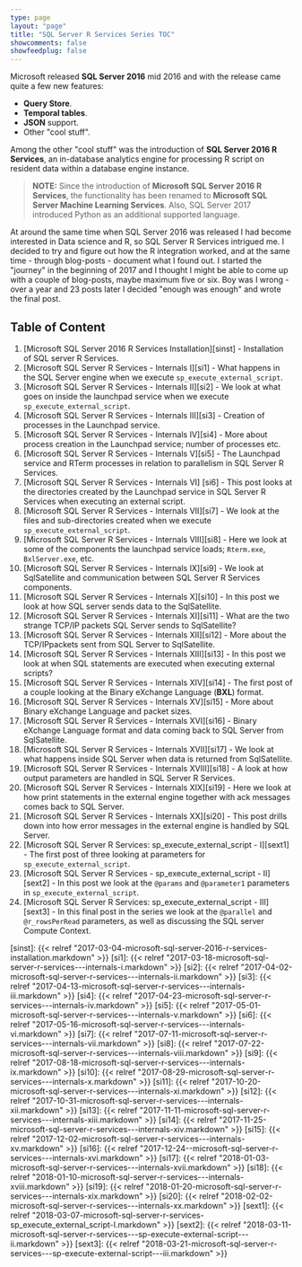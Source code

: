 ```yaml
---
type: page
layout: "page"
title: "SQL Server R Services Series TOC"
showcomments: false
showfeedplug: false
---
```


Microsoft released **SQL Server 2016** mid 2016 and with the release came quite a few new features:

* **Query Store**.
* **Temporal tables**.
* **JSON** support.
* Other "cool stuff".

Among the other "cool stuff" was the introduction of **SQL Server 2016 R Services**, an in-database analytics engine for processing R script on resident data within a database engine instance.

> **NOTE:** Since the introduction of **Microsoft SQL Server 2016 R Services**, the functionality has been renamed to **Microsoft SQL Server Machine Learning Services**. Also, SQL Server 2017 introduced Python as an additional supported language.

At around the same time when SQL Server 2016 was released I had become interested in Data science and R, so SQL Server R Services intrigued me. I decided to try and figure out how the R integration worked, and at the same time - through blog-posts - document what I found out. I started the "journey" in the beginning of 2017 and I thought I might be able to come up with a couple of blog-posts, maybe maximum five or six. Boy was I wrong - over a year and 23 posts later I decided "enough was enough" and wrote the final post.

## Table of Content

1. [Microsoft SQL Server 2016 R Services Installation][sinst] - Installation of SQL server R Services.
1. [Microsoft SQL Server R Services - Internals I][si1] - What happens in the SQL Server engine when we execute `sp_execute_external_script`.
1. [Microsoft SQL Server R Services - Internals II][si2] - We look at what goes on inside the launchpad service when we execute `sp_execute_external_script`.
1. [Microsoft SQL Server R Services - Internals III][si3] - Creation of processes in the Launchpad service.
1. [Microsoft SQL Server R Services - Internals IV][si4] - More about process creation in the Launchpad service; number of processes etc.
1. [Microsoft SQL Server R Services - Internals V][si5] - The Launchpad service and RTerm processes in relation to parallelism in SQL Server R Services.
1. [Microsoft SQL Server R Services - Internals VI] [si6] - This post looks at the directories created by the Launchpad service in SQL Server R Services when executing an external script.
1. [Microsoft SQL Server R Services - Internals VII][si7] - We look at the files and sub-directories created when we execute `sp_execute_external_script`.
1. [Microsoft SQL Server R Services - Internals VIII][si8] - Here we look at some of the components the launchpad service loads; `Rterm.exe`, `BxlServer.exe`, etc.
1. [Microsoft SQL Server R Services - Internals IX][si9] - We look at SqlSatellite and communication between SQL Server R Services components.
1. [Microsoft SQL Server R Services - Internals X][si10] - In this post we look at how SQL server sends data to the SqlSatellite.
1. [Microsoft SQL Server R Services - Internals XI][si11] - What are the two strange TCP/IP packets SQL Server sends to SqlSatellite?
1. [Microsoft SQL Server R Services - Internals XII][si12] - More about the TCP/IPpackets sent from SQL Server to SqlSatellite.
1. [Microsoft SQL Server R Services - Internals XIII][si13] - In this post we look at when SQL statements are executed when executing external scripts?
1. [Microsoft SQL Server R Services - Internals XIV][si14] - The first post of a couple looking at the Binary eXchange Language (**BXL**) format.
1. [Microsoft SQL Server R Services - Internals XV][si15] - More about Binary eXchange Language and packet sizes.
1. [Microsoft SQL Server R Services - Internals XVI][si16] - Binary eXchange Language format and data coming back to SQL Server from SqlSatellite.
1. [Microsoft SQL Server R Services - Internals XVII][si17] - We look at what happens inside SQL Server when data is returned from SqlSatellite.
1. [Microsoft SQL Server R Services - Internals XVIII][si18] - A look at how output parameters are handled in SQL Server R Services.
1. [Microsoft SQL Server R Services - Internals XIX][si19] - Here we look at how print statements in the external engine together with ack messages comes back to SQL Server.
1. [Microsoft SQL Server R Services - Internals XX][si20] - This post drills down into how error messages in the external engine is handled by SQL Server.
1. [Microsoft SQL Server R Services: sp_execute_external_script - I][sext1] - The first post of three looking at parameters for `sp_execute_external_script`.
1. [Microsoft SQL Server R Services - sp_execute_external_script - II][sext2] - In this post we look at the `@params` and `@parameter1` parameters in `sp_execute_external_script`. 
1. [Microsoft SQL Server R Services: sp_execute_external_script - III][sext3]  - In this final post in the series we look at the `@parallel` and `@r_rowsPerRead` parameters, as well as discussing the SQL server Compute Context.
 

[sinst]: {{< relref "2017-03-04-microsoft-sql-server-2016-r-services-installation.markdown" >}}
[si1]: {{< relref "2017-03-18-microsoft-sql-server-r-services---internals-i.markdown" >}}
[si2]: {{< relref "2017-04-02-microsoft-sql-server-r-services---internals-ii.markdown" >}}
[si3]: {{< relref "2017-04-13-microsoft-sql-server-r-services---internals-iii.markdown" >}}
[si4]: {{< relref "2017-04-23-microsoft-sql-server-r-services---internals-iv.markdown" >}}
[si5]: {{< relref "2017-05-01-microsoft-sql-server-r-services---internals-v.markdown" >}}
[si6]: {{< relref "2017-05-16-microsoft-sql-server-r-services---internals-vi.markdown" >}}
[si7]: {{< relref "2017-07-11-microsoft-sql-server-r-services---internals-vii.markdown" >}}
[si8]: {{< relref "2017-07-22-microsoft-sql-server-r-services---internals-viii.markdown" >}}
[si9]: {{< relref "2017-08-18-microsoft-sql-server-r-services---internals-ix.markdown" >}}
[si10]: {{< relref "2017-08-29-microsoft-sql-server-r-services---internals-x.markdown" >}}
[si11]: {{< relref "2017-10-20-microsoft-sql-server-r-services---internals-xi.markdown" >}}
[si12]: {{< relref "2017-10-31-microsoft-sql-server-r-services---internals-xii.markdown" >}}
[si13]: {{< relref "2017-11-11-microsoft-sql-server-r-services---internals-xiii.markdown" >}}
[si14]: {{< relref "2017-11-25-microsoft-sql-server-r-services---internals-xiv.markdown" >}}
[si15]: {{< relref "2017-12-02-microsoft-sql-server-r-services---internals-xv.markdown" >}}
[si16]: {{< relref "2017-12-24--microsoft-sql-server-r-services---internals-xvi.markdown" >}}
[si17]: {{< relref "2018-01-03-microsoft-sql-server-r-services---internals-xvii.markdown" >}}
[si18]: {{< relref "2018-01-10-microsoft-sql-server-r-services---internals-xviii.markdown" >}}
[si19]: {{< relref "2018-01-20-microsoft-sql-server-r-services---internals-xix.markdown" >}}
[si20]: {{< relref "2018-02-02-microsoft-sql-server-r-services---internals-xx.markdown" >}}
[sext1]: {{< relref "2018-03-07-microsoft-sql-server-r-services-sp_execute_external_script-I.markdown" >}}
[sext2]: {{< relref "2018-03-11-microsoft-sql-server-r-services---sp-execute-external-script---ii.markdown" >}}
[sext3]: {{< relref "2018-03-21-microsoft-sql-server-r-services---sp-execute-external-script---iii.markdown" >}}
